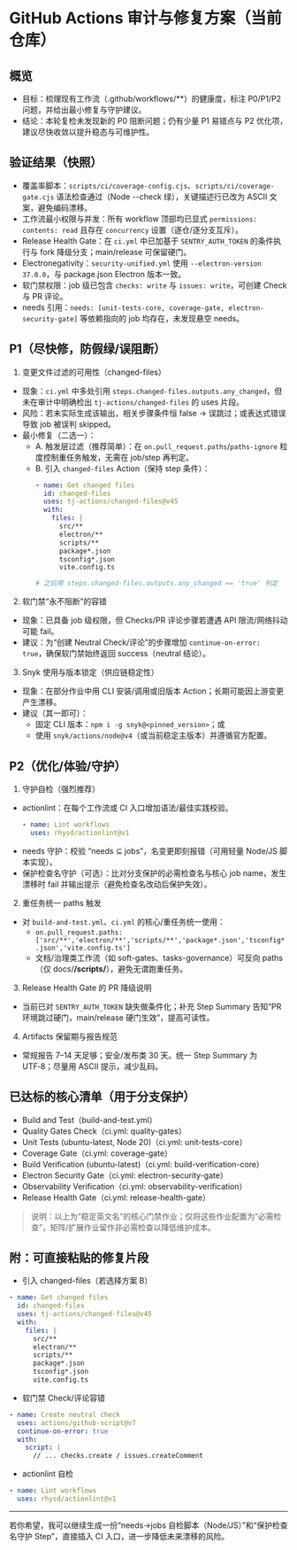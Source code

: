 # GitHub Actions 审计与修复方案（当前仓库）

## 概览

- 目标：梳理现有工作流（.github/workflows/\*\*）的健康度，标注 P0/P1/P2 问题，并给出最小修复与守护建议。
- 结论：本轮复检未发现新的 P0 阻断问题；仍有少量 P1 易错点与 P2 优化项，建议尽快收敛以提升稳态与可维护性。

## 验证结果（快照）

- 覆盖率脚本：`scripts/ci/coverage-config.cjs`、`scripts/ci/coverage-gate.cjs` 语法检查通过（Node --check 绿），关键描述行已改为 ASCII 文案，避免编码漂移。
- 工作流最小权限与并发：所有 workflow 顶部均已显式 `permissions: contents: read` 且存在 `concurrency` 设置（逐仓/逐分支互斥）。
- Release Health Gate：在 `ci.yml` 中已加基于 `SENTRY_AUTH_TOKEN` 的条件执行与 fork 降级分支；main/release 可保留硬门。
- Electronegativity：`security-unified.yml` 使用 `--electron-version 37.0.0`，与 package.json Electron 版本一致。
- 软门禁权限：job 级已包含 `checks: write` 与 `issues: write`，可创建 Check 与 PR 评论。
- needs 引用：`needs: [unit-tests-core, coverage-gate, electron-security-gate]` 等依赖指向的 job 均存在，未发现悬空 needs。

## P1（尽快修，防假绿/误阻断）

1. 变更文件过滤的可用性（changed-files）

- 现象：`ci.yml` 中多处引用 `steps.changed-files.outputs.any_changed`，但未在审计中明确检出 `tj-actions/changed-files` 的 uses 片段。
- 风险：若未实际生成该输出，相关步骤条件恒 false → 误跳过；或表达式错误导致 job 被误判 skipped。
- 最小修复（二选一）：
  - A. 触发层过滤（推荐简单）：在 `on.pull_request.paths`/`paths-ignore` 粒度控制重任务触发，无需在 job/step 再判定。
  - B. 引入 `changed-files` Action（保持 step 条件）：
    ```yaml
    - name: Get changed files
      id: changed-files
      uses: tj-actions/changed-files@v45
      with:
        files: |
          src/**
          electron/**
          scripts/**
          package*.json
          tsconfig*.json
          vite.config.ts

    # 之后用 steps.changed-files.outputs.any_changed == 'true' 判定
    ```

2. 软门禁“永不阻断”的容错

- 现象：已具备 job 级权限，但 Checks/PR 评论步骤若遭遇 API 限流/网络抖动可能 fail。
- 建议：为“创建 Neutral Check/评论”的步骤增加 `continue-on-error: true`，确保软门禁始终返回 success（neutral 结论）。

3. Snyk 使用与版本锁定（供应链稳定性）

- 现象：在部分作业中用 CLI 安装/调用或旧版本 Action；长期可能因上游变更产生漂移。
- 建议（其一即可）：
  - 固定 CLI 版本：`npm i -g snyk@<pinned_version>`；或
  - 使用 `snyk/actions/node@v4`（或当前稳定主版本）并遵循官方配置。

## P2（优化/体验/守护）

1. 守护自检（强烈推荐）

- actionlint：在每个工作流或 CI 入口增加语法/最佳实践校验。
  ```yaml
  - name: Lint workflows
    uses: rhysd/actionlint@v1
  ```
- needs 守护：校验 “needs ⊆ jobs”，名变更即刻报错（可用轻量 Node/JS 脚本实现）。
- 保护检查名守护（可选）：比对分支保护的必需检查名与核心 job name，发生漂移时 fail 并输出提示（避免检查名改动后保护失效）。

2. 重任务统一 paths 触发

- 对 `build-and-test.yml`、`ci.yml` 的核心/重任务统一使用：
  - `on.pull_request.paths: ['src/**','electron/**','scripts/**','package*.json','tsconfig*.json','vite.config.ts']`
  - 文档/治理类工作流（如 soft-gates、tasks-governance）可反向 paths（仅 docs/**/scripts/**），避免无谓跑重任务。

3. Release Health Gate 的 PR 降级说明

- 当前已对 `SENTRY_AUTH_TOKEN` 缺失做条件化；补充 Step Summary 告知“PR 环境跳过硬门，main/release 硬门生效”，提高可读性。

4. Artifacts 保留期与报告规范

- 常规报告 7–14 天足够；安全/发布类 30 天。统一 Step Summary 为 UTF‑8；尽量用 ASCII 提示，减少乱码。

## 已达标的核心清单（用于分支保护）

- Build and Test（build-and-test.yml）
- Quality Gates Check（ci.yml: quality-gates）
- Unit Tests (ubuntu-latest, Node 20)（ci.yml: unit-tests-core）
- Coverage Gate（ci.yml: coverage-gate）
- Build Verification (ubuntu-latest)（ci.yml: build-verification-core）
- Electron Security Gate（ci.yml: electron-security-gate）
- Observability Verification（ci.yml: observability-verification）
- Release Health Gate（ci.yml: release-health-gate）

> 说明：以上为“稳定英文名”的核心门禁作业；仅将这些作业配置为“必需检查”，矩阵/扩展作业留作非必需检查以降低维护成本。

## 附：可直接粘贴的修复片段

- 引入 changed-files（若选择方案 B）

```yaml
- name: Get changed files
  id: changed-files
  uses: tj-actions/changed-files@v45
  with:
    files: |
      src/**
      electron/**
      scripts/**
      package*.json
      tsconfig*.json
      vite.config.ts
```

- 软门禁 Check/评论容错

```yaml
- name: Create neutral check
  uses: actions/github-script@v7
  continue-on-error: true
  with:
    script: |
      // ... checks.create / issues.createComment
```

- actionlint 自检

```yaml
- name: Lint workflows
  uses: rhysd/actionlint@v1
```

---

若你希望，我可以继续生成一份“needs→jobs 自检脚本（Node/JS）”和“保护检查名守护 Step”，直接插入 CI 入口，进一步降低未来漂移的风险。

